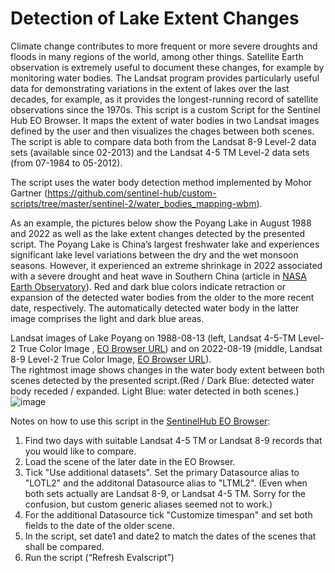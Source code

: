 # Detection of Lake Extent Changes
Climate change contributes to more frequent or more severe droughts and floods in many regions of the world, among other things. Satellite Earth observation is extremely useful to document these changes, for example by monitoring water bodies. The Landsat program provides particularly useful data for demonstrating variations in the extent of lakes over the last decades, for example, as it provides the longest-running record of satellite observations since the 1970s.
This script is a custom Script for the Sentinel Hub EO Browser. It maps the extent of water bodies in two Landsat images defined by the user and then visualizes the chages between both scenes. The script is able to compare data both from the Landsat 8-9 Level-2 data sets (available since 02-2013) and the Landsat 4-5 TM Level-2 data sets (from 07-1984 to 05-2012). 

The script uses the water body detection method implemented by Mohor Gartner (https://github.com/sentinel-hub/custom-scripts/tree/master/sentinel-2/water_bodies_mapping-wbm). 

As an example, the pictures below show the Poyang Lake in August 1988 and 2022 as well as the lake extent changes detected by the presented script. The Poyang Lake is China’s largest freshwater lake and experiences significant lake level variations between the dry and the wet monsoon seasons. However, it experienced an extreme shrinkage in 2022 associated with a severe drought and heat wave in Southern China (article in [NASA Earth Observatory](https://earthobservatory.nasa.gov/images/150285/parched-poyang-lake)). Red and dark blue colors indicate retraction or expansion of the detected water bodies from the older to the more recent date, respectively. The automatically detected water body in the latter image comprises the light and dark blue areas.

Landsat images of Lake Poyang on 1988-08-13 (left, Landsat 4-5-TM Level-2 True Color Image , [EO Browser URL](https://apps.sentinel-hub.com/eo-browser/?zoom=10&lat=29.14511&lng=116.18321&themeId=DEFAULT-THEME&visualizationUrl=https%3A%2F%2Fservices.sentinel-hub.com%2Fogc%2Fwms%2F0cd456a8-dfef-400d-a340-b7448c4d7f03&datasetId=AWS_LTML2&fromTime=1988-08-13T00%3A00%3A00.000Z&toTime=1988-08-13T23%3A59%3A59.999Z&layerId=1_TRUE_COLOR&demSource3D=%22MAPZEN%22)) and on 2022-08-19 (middle, Landsat 8-9 Level-2 True Color Image, [EO Browser URL](https://apps.sentinel-hub.com/eo-browser/?zoom=10&lat=29.18154&lng=116.14197&themeId=DEFAULT-THEME&visualizationUrl=https%3A%2F%2Fservices.sentinel-hub.com%2Fogc%2Fwms%2Ffa073661-b70d-4b16-a6a9-e866825f05fd&datasetId=AWS_LOTL2&fromTime=2022-08-19T00%3A00%3A00.000Z&toTime=2022-08-19T23%3A59%3A59.999Z&layerId=1_TRUE_COLOR&demSource3D=%22MAPZEN%22)). </br>
The rightmost image shows changes in the water body extent between both scenes detected by the presented script.(Red / Dark Blue: detected water body receded / expanded. Light Blue: water detected in both scenes.)
![image](https://github.com/JanLandwehrs/LakeExtentChangeDetection_SentinelHub-ScriptContest/blob/main/LandsatImages_PoyangLake_1988-2022.png)


Notes on how to use this script in the [SentinelHub EO Browser](https://apps.sentinel-hub.com/eo-browser):
 1. Find two days with suitable Landsat 4-5 TM or Landsat 8-9 records that you would like to compare.
 2. Load the scene of the later date in the EO Browser.
 3. Tick "Use additional datasets". Set the primary Datasource alias to "LOTL2" and the additonal Datasource alias to "LTML2". (Even when both sets actually are Landsat 8-9, or Landsat 4-5 TM. Sorry for the confusion, but custom generic aliases seemed not to work.)
 4. For the additional Datasource tick "Customize timespan" and set both fields to the date of the older scene.
 5. In the script, set date1 and date2 to match the dates of the scenes that shall be compared.
 6. Run the script (“Refresh Evalscript”)
